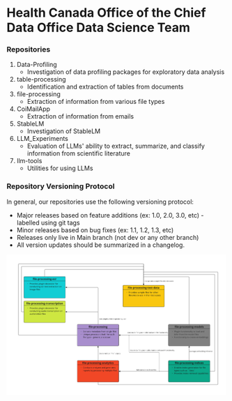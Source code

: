 # Health Canada Office of the Chief Data Office Data Science Team

### Repositories
1. Data-Profiling
   - Investigation of data profiling packages for exploratory data analysis
2. table-processing
   - Identification and extraction of tables from documents
3. file-processing
   - Extraction of information from various file types
4. CoiMailApp
   - Extraction of information from emails
5. StableLM
   - Investigation of StableLM
6. LLM_Experiments
   - Evaluation of LLMs' ability to extract, summarize, and classify information from scientific literature
7. llm-tools
   - Utilities for using LLMs

### Repository Versioning Protocol 
In general, our repositories use the following versioning protocol:
- Major releases based on feature additions (ex: 1.0, 2.0, 3.0, etc) - labelled using git tags
- Minor releases based on bug fixes (ex: 1.1, 1.2, 1.3, etc)
- Releases only live in Main branch (not dev or any other branch)
- All version updates should be summarized in a changelog.

![Conceptual Suite Diagram](src/Concept_IDP_Suite_Diagram.jpg)
